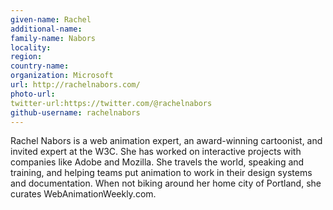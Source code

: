 ```yaml
---
given-name: Rachel	
additional-name: 
family-name: Nabors
locality: 
region: 
country-name: 
organization: Microsoft
url: http://rachelnabors.com/
photo-url: 
twitter-url:https://twitter.com/@rachelnabors
github-username: rachelnabors
---
```

Rachel Nabors is a web animation expert, an award-winning cartoonist, and invited expert at the W3C. She has worked on interactive projects with companies like Adobe and Mozilla. She travels the world, speaking and training, and helping teams put animation to work in their design systems and documentation. When not biking around her home city of Portland, she curates WebAnimationWeekly.com.